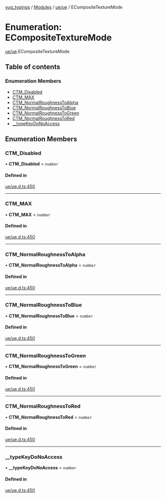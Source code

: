 [yug_typings](../README.md) / [Modules](../modules.md) / [ue/ue](../modules/ue_ue.md) / ECompositeTextureMode

# Enumeration: ECompositeTextureMode

[ue/ue](../modules/ue_ue.md).ECompositeTextureMode

## Table of contents

### Enumeration Members

- [CTM\_Disabled](ue_ue.ECompositeTextureMode.md#ctm_disabled)
- [CTM\_MAX](ue_ue.ECompositeTextureMode.md#ctm_max)
- [CTM\_NormalRoughnessToAlpha](ue_ue.ECompositeTextureMode.md#ctm_normalroughnesstoalpha)
- [CTM\_NormalRoughnessToBlue](ue_ue.ECompositeTextureMode.md#ctm_normalroughnesstoblue)
- [CTM\_NormalRoughnessToGreen](ue_ue.ECompositeTextureMode.md#ctm_normalroughnesstogreen)
- [CTM\_NormalRoughnessToRed](ue_ue.ECompositeTextureMode.md#ctm_normalroughnesstored)
- [\_\_typeKeyDoNoAccess](ue_ue.ECompositeTextureMode.md#__typekeydonoaccess)

## Enumeration Members

### CTM\_Disabled

• **CTM\_Disabled** = `number`

#### Defined in

[ue/ue.d.ts:450](https://github.com/YugMetaverse/yug_typings/blob/b7d9b19/ue/ue.d.ts#L450)

___

### CTM\_MAX

• **CTM\_MAX** = `number`

#### Defined in

[ue/ue.d.ts:450](https://github.com/YugMetaverse/yug_typings/blob/b7d9b19/ue/ue.d.ts#L450)

___

### CTM\_NormalRoughnessToAlpha

• **CTM\_NormalRoughnessToAlpha** = `number`

#### Defined in

[ue/ue.d.ts:450](https://github.com/YugMetaverse/yug_typings/blob/b7d9b19/ue/ue.d.ts#L450)

___

### CTM\_NormalRoughnessToBlue

• **CTM\_NormalRoughnessToBlue** = `number`

#### Defined in

[ue/ue.d.ts:450](https://github.com/YugMetaverse/yug_typings/blob/b7d9b19/ue/ue.d.ts#L450)

___

### CTM\_NormalRoughnessToGreen

• **CTM\_NormalRoughnessToGreen** = `number`

#### Defined in

[ue/ue.d.ts:450](https://github.com/YugMetaverse/yug_typings/blob/b7d9b19/ue/ue.d.ts#L450)

___

### CTM\_NormalRoughnessToRed

• **CTM\_NormalRoughnessToRed** = `number`

#### Defined in

[ue/ue.d.ts:450](https://github.com/YugMetaverse/yug_typings/blob/b7d9b19/ue/ue.d.ts#L450)

___

### \_\_typeKeyDoNoAccess

• **\_\_typeKeyDoNoAccess** = `number`

#### Defined in

[ue/ue.d.ts:450](https://github.com/YugMetaverse/yug_typings/blob/b7d9b19/ue/ue.d.ts#L450)
